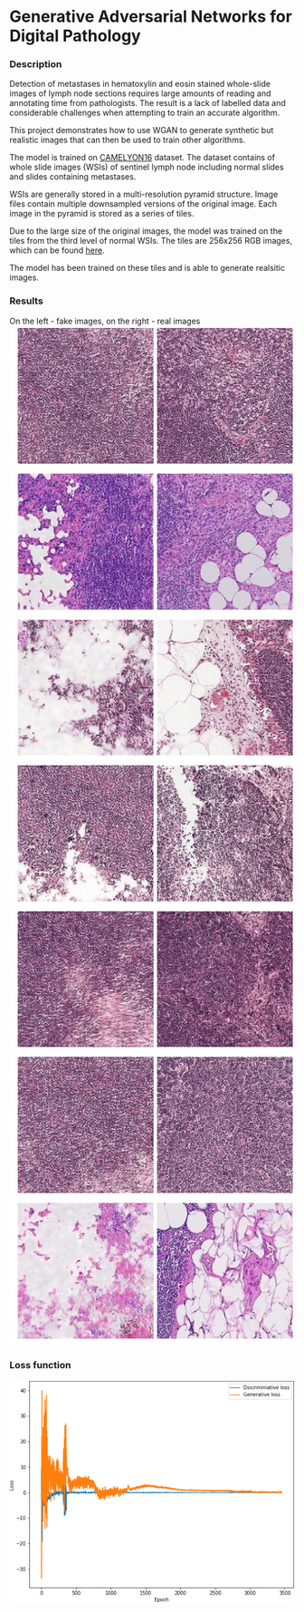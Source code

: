 # Generative Adversarial Networks for Digital Pathology
### Description ###
Detection of metastases in hematoxylin and eosin stained whole-slide images of lymph node sections requires large amounts of reading and annotating time from pathologists. The result is a lack of labelled data and considerable challenges when attempting to train an accurate algorithm.

This project demonstrates how to use WGAN to generate synthetic but realistic images that can then be used to train other algorithms.

The model is trained on [CAMELYON16](https://camelyon16.grand-challenge.org) dataset. The dataset contains of whole slide images (WSIs) of sentinel lymph node including normal slides and slides containing metastases. 

WSIs are generally stored in a multi-resolution pyramid structure. Image files contain multiple downsampled versions of the original image. Each image in the pyramid is stored as a series of tiles.

Due to the large size of the original images, the model was trained on the tiles from the third level of normal WSIs. The tiles are 256x256 RGB images, which can be found [here](https://drive.google.com/open?id=1VNLvZ1c5WPN-2bbdBvluwO4dtyP8HKMR).

The model has been trained on these tiles and is able to generate realsitic images.

### Results ###
On the left - fake images, on the right - real images
![](images/fake_real_1.png)
![](images/fake_real_2.png)
![](images/fake_real_3.png)
![](images/fake_real_4.png)
![](images/fake_real_5.png)
![](images/fake_real_6.png)
![](images/fake_real_7.png)

### Loss function ###
![](images/loss.png)
